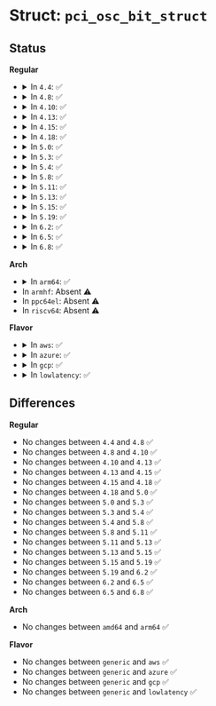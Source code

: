 # Struct: <code>pci_osc_bit_struct</code>

## Status
<b>Regular</b>
<ul>
<li>
<details>
<summary>In <code>4.4</code>: ✅</summary>

```c
struct pci_osc_bit_struct {
    u32 bit;
    char *desc;
};
```
</details>
</li>
<li>
<details>
<summary>In <code>4.8</code>: ✅</summary>

```c
struct pci_osc_bit_struct {
    u32 bit;
    char *desc;
};
```
</details>
</li>
<li>
<details>
<summary>In <code>4.10</code>: ✅</summary>

```c
struct pci_osc_bit_struct {
    u32 bit;
    char *desc;
};
```
</details>
</li>
<li>
<details>
<summary>In <code>4.13</code>: ✅</summary>

```c
struct pci_osc_bit_struct {
    u32 bit;
    char *desc;
};
```
</details>
</li>
<li>
<details>
<summary>In <code>4.15</code>: ✅</summary>

```c
struct pci_osc_bit_struct {
    u32 bit;
    char *desc;
};
```
</details>
</li>
<li>
<details>
<summary>In <code>4.18</code>: ✅</summary>

```c
struct pci_osc_bit_struct {
    u32 bit;
    char *desc;
};
```
</details>
</li>
<li>
<details>
<summary>In <code>5.0</code>: ✅</summary>

```c
struct pci_osc_bit_struct {
    u32 bit;
    char *desc;
};
```
</details>
</li>
<li>
<details>
<summary>In <code>5.3</code>: ✅</summary>

```c
struct pci_osc_bit_struct {
    u32 bit;
    char *desc;
};
```
</details>
</li>
<li>
<details>
<summary>In <code>5.4</code>: ✅</summary>

```c
struct pci_osc_bit_struct {
    u32 bit;
    char *desc;
};
```
</details>
</li>
<li>
<details>
<summary>In <code>5.8</code>: ✅</summary>

```c
struct pci_osc_bit_struct {
    u32 bit;
    char *desc;
};
```
</details>
</li>
<li>
<details>
<summary>In <code>5.11</code>: ✅</summary>

```c
struct pci_osc_bit_struct {
    u32 bit;
    char *desc;
};
```
</details>
</li>
<li>
<details>
<summary>In <code>5.13</code>: ✅</summary>

```c
struct pci_osc_bit_struct {
    u32 bit;
    char *desc;
};
```
</details>
</li>
<li>
<details>
<summary>In <code>5.15</code>: ✅</summary>

```c
struct pci_osc_bit_struct {
    u32 bit;
    char *desc;
};
```
</details>
</li>
<li>
<details>
<summary>In <code>5.19</code>: ✅</summary>

```c
struct pci_osc_bit_struct {
    u32 bit;
    char *desc;
};
```
</details>
</li>
<li>
<details>
<summary>In <code>6.2</code>: ✅</summary>

```c
struct pci_osc_bit_struct {
    u32 bit;
    char *desc;
};
```
</details>
</li>
<li>
<details>
<summary>In <code>6.5</code>: ✅</summary>

```c
struct pci_osc_bit_struct {
    u32 bit;
    char *desc;
};
```
</details>
</li>
<li>
<details>
<summary>In <code>6.8</code>: ✅</summary>

```c
struct pci_osc_bit_struct {
    u32 bit;
    char *desc;
};
```
</details>
</li>
</ul>
<b>Arch</b>
<ul>
<li>
<details>
<summary>In <code>arm64</code>: ✅</summary>

```c
struct pci_osc_bit_struct {
    u32 bit;
    char *desc;
};
```
</details>
</li>
<li>
In <code>armhf</code>: Absent ⚠️
</li>
<li>
In <code>ppc64el</code>: Absent ⚠️
</li>
<li>
In <code>riscv64</code>: Absent ⚠️
</li>
</ul>
<b>Flavor</b>
<ul>
<li>
<details>
<summary>In <code>aws</code>: ✅</summary>

```c
struct pci_osc_bit_struct {
    u32 bit;
    char *desc;
};
```
</details>
</li>
<li>
<details>
<summary>In <code>azure</code>: ✅</summary>

```c
struct pci_osc_bit_struct {
    u32 bit;
    char *desc;
};
```
</details>
</li>
<li>
<details>
<summary>In <code>gcp</code>: ✅</summary>

```c
struct pci_osc_bit_struct {
    u32 bit;
    char *desc;
};
```
</details>
</li>
<li>
<details>
<summary>In <code>lowlatency</code>: ✅</summary>

```c
struct pci_osc_bit_struct {
    u32 bit;
    char *desc;
};
```
</details>
</li>
</ul>

## Differences
<b>Regular</b>
<ul>
<li>
No changes between <code>4.4</code> and <code>4.8</code> ✅
</li>
<li>
No changes between <code>4.8</code> and <code>4.10</code> ✅
</li>
<li>
No changes between <code>4.10</code> and <code>4.13</code> ✅
</li>
<li>
No changes between <code>4.13</code> and <code>4.15</code> ✅
</li>
<li>
No changes between <code>4.15</code> and <code>4.18</code> ✅
</li>
<li>
No changes between <code>4.18</code> and <code>5.0</code> ✅
</li>
<li>
No changes between <code>5.0</code> and <code>5.3</code> ✅
</li>
<li>
No changes between <code>5.3</code> and <code>5.4</code> ✅
</li>
<li>
No changes between <code>5.4</code> and <code>5.8</code> ✅
</li>
<li>
No changes between <code>5.8</code> and <code>5.11</code> ✅
</li>
<li>
No changes between <code>5.11</code> and <code>5.13</code> ✅
</li>
<li>
No changes between <code>5.13</code> and <code>5.15</code> ✅
</li>
<li>
No changes between <code>5.15</code> and <code>5.19</code> ✅
</li>
<li>
No changes between <code>5.19</code> and <code>6.2</code> ✅
</li>
<li>
No changes between <code>6.2</code> and <code>6.5</code> ✅
</li>
<li>
No changes between <code>6.5</code> and <code>6.8</code> ✅
</li>
</ul>
<b>Arch</b>
<ul>
<li>
No changes between <code>amd64</code> and <code>arm64</code> ✅
</li>
</ul>
<b>Flavor</b>
<ul>
<li>
No changes between <code>generic</code> and <code>aws</code> ✅
</li>
<li>
No changes between <code>generic</code> and <code>azure</code> ✅
</li>
<li>
No changes between <code>generic</code> and <code>gcp</code> ✅
</li>
<li>
No changes between <code>generic</code> and <code>lowlatency</code> ✅
</li>
</ul>
